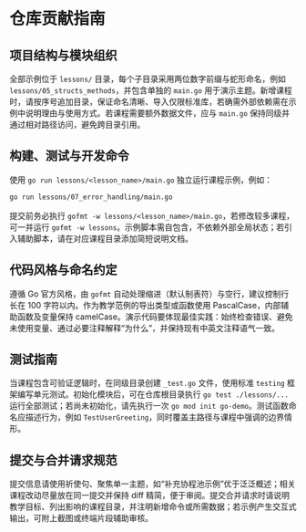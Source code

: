 # 仓库贡献指南

## 项目结构与模块组织
全部示例位于 `lessons/` 目录，每个子目录采用两位数字前缀与蛇形命名，例如 `lessons/05_structs_methods`，并包含单独的 `main.go` 用于演示主题。新增课程时，请按序号追加目录，保证命名清晰、导入仅限标准库，若确需外部依赖需在示例中说明理由与使用方式。若课程需要额外数据文件，应与 `main.go` 保持同级并通过相对路径访问，避免跨目录引用。

## 构建、测试与开发命令
使用 `go run lessons/<lesson_name>/main.go` 独立运行课程示例，例如：
```bash
go run lessons/07_error_handling/main.go
```
提交前务必执行 `gofmt -w lessons/<lesson_name>/main.go`，若修改较多课程，可一并运行 `gofmt -w lessons`。示例脚本需自包含，不依赖外部全局状态；若引入辅助脚本，请在对应课程目录添加简短说明文档。

## 代码风格与命名约定
遵循 Go 官方风格，由 `gofmt` 自动处理缩进（默认制表符）与空行，建议控制行长在 100 字符以内。作为教学范例的导出类型或函数使用 PascalCase，内部辅助函数及变量保持 camelCase。演示代码要体现最佳实践：始终检查错误、避免未使用变量、通过必要注释解释“为什么”，并保持现有中英文注释语气一致。

## 测试指南
当课程包含可验证逻辑时，在同级目录创建 `_test.go` 文件，使用标准 `testing` 框架编写单元测试。初始化模块后，可在仓库根目录执行 `go test ./lessons/...` 运行全部测试；若尚未初始化，请先执行一次 `go mod init go-demo`。测试函数命名应描述行为，例如 `TestUserGreeting`，同时覆盖主路径与课程中强调的边界情形。

## 提交与合并请求规范
提交信息请使用祈使句、聚焦单一主题，如“补充协程池示例”优于泛泛概述；相关课程改动尽量放在同一提交并保持 diff 精简，便于审阅。提交合并请求时请说明教学目标、列出影响的课程目录，并注明新增命令或所需数据；若示例产生交互式输出，可附上截图或终端片段辅助审核。
